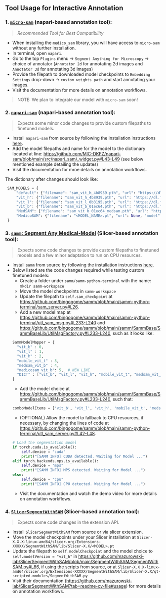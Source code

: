 ## Tool Usage for Interactive Annotation

### 1. [`micro-sam`](https://github.com/computational-cell-analytics/micro-sam) (napari-based annotation tool):

> *Recommended Tool for Best Compatibility*

- When installing the `medico_sam` library, you will have access to `micro-sam` without any further installation.
- In terminal, open `napari`.
- Go to the top `Plugins` menu -> `Segment Anything for Microscopy` -> choice of annotator (`Annotator 2d` for annotating 2d images and `Annotator 3d` for annotating 3d images)
- Provide the filepath to downloaded model checkpoints to `Embedding Settings` drop-down -> `custom weights path` and start annotating your images.
- Visit the documentation for more details on annotation workflows.

> NOTE: We plan to integrate our model with `micro-sam` soon!

### 2. [`napari-sam`](https://github.com/MIC-DKFZ/napari-sam) (napari-based annotation tool):

> Expects some minor code changes to provide custom filepaths to finetuned models.

- Install `napari-sam` from source by following the installation instructions [here](https://github.com/MIC-DKFZ/napari-sam?tab=readme-ov-file#installation).
- Add the model filepaths and name for the model to the dictionary located at line: https://github.com/MIC-DKFZ/napari-sam/blob/main/src/napari_sam/_widget.py#L43-L49 (see below mentioned example detailing the updates)
- Visit the documentation for mroe details on annotation workflows.

The dictionary after changes should look like:
```python
 SAM_MODELS = {
     "default": {"filename": "sam_vit_h_4b8939.pth", "url": "https://dl.fbaipublicfiles.com/segment_anything/sam_vit_h_4b8939.pth", "model": build_sam_vit_h},
     "vit_h": {"filename": "sam_vit_h_4b8939.pth", "url": "https://dl.fbaipublicfiles.com/segment_anything/sam_vit_h_4b8939.pth", "model": build_sam_vit_h},
     "vit_l": {"filename": "sam_vit_l_0b3195.pth", "url": "https://dl.fbaipublicfiles.com/segment_anything/sam_vit_l_0b3195.pth", "model": build_sam_vit_l},
     "vit_b": {"filename": "sam_vit_b_01ec64.pth", "url": "https://dl.fbaipublicfiles.com/segment_anything/sam_vit_b_01ec64.pth", "model": build_sam_vit_b},
     "MedSAM": {"filename": "sam_vit_b_01ec64_medsam.pth", "url": "https://syncandshare.desy.de/index.php/s/yLfdFbpfEGSHJWY/download/medsam_20230423_vit_b_0.0.1.pth", "model": build_sam_vit_b},
     "MedicoSAM": {"filename": "<MODEL_NAME>.pt", "url": None, "model": build_sam_vit_b},  # NEW LINE
 }
```

### 3. [`samm`: Segment Any Medical-Model](https://github.com/bingogome/samm) (Slicer-based annotation tool):

> Expects some code changes to provide custom filepaths to finetuned models and a few minor adaptation to run on CPU resources.

- Install `samm` from source by following the installation instructions [here](https://github.com/bingogome/samm/tree/main?tab=readme-ov-file#installation-guide).
- Below listed are the code changes required while testing custom finetuned models:
  - Create a folder under `samm/samm-python-terminal` with the name: `mkdir samm-workspace`
  - Move the model checkpoints in `samm-workspace`
  - Update the filepath to `self.sam_checkpoint` at https://github.com/bingogome/samm/blob/main/samm-python-terminal/sam_server.py#L26.
  - Add a new model map at https://github.com/bingogome/samm/blob/main/samm-python-terminal/utl_sam_msg.py#L233-L240 and https://github.com/bingogome/samm/blob/main/samm/SammBase/SammBaseLib/UtilMsgFactory.py#L233-L240, such as it looks like:
  ```python
  SammModelMapper = {
    "vit_b" : 0,
    "vit_l" : 1,
    "vit_h" : 2,
    "mobile_vit_t" : 3,
    "medsam_vit_b" : 4,
    "medicosam_vit_b": 5,  # NEW LINE
    "DICT" : ["vit_b", "vit_l", "vit_h", "mobile_vit_t", "medsam_vit_b", "medicosam_vit_b"]  # NEW MODEL NAME ADDITION
  }
  ```
  - Add the model choice at https://github.com/bingogome/samm/blob/main/samm/SammBase/SammBaseLib/UtilMsgFactory.py#L233-L240, such that:
  ```python
  comboModelItems = ['vit_b', 'vit_l', 'vit_h', 'mobile_vit_t', 'medsam_vit_b', "medicosam_vit_b"]  # NEW MODEL NAME ADDITION
  ```
  - (OPTIONAL) Allow the model to fallback to CPU resources, if necessary, by changing the lines of code at https://github.com/bingogome/samm/blob/main/samm-python-terminal/utl_sam_server.py#L42-L48.
  ```python
  # Load the segmentation model
  if torch.cuda.is_available():
      self.device = "cuda"
      print("[SAMM INFO] CUDA detected. Waiting for Model ...")
  elif torch.backends.mps.is_available():
      self.device = "mps"
      print("[SAMM INFO] MPS detected. Waiting for Model ...")
  else:
      self.device = "cpu"
      print("[SAMM INFO] CPU detected. Waiting for Model ...")
  ```
  - Visit the documentation and watch the demo video for more details on annotation workflows.

### 4. [`SlicerSegmentWithSAM`](SlicerSegmentWithSAM) (Slicer-based annotation tool):

> Expects some code changes in the extension API.

- Install `SlicerSegmentWithSAM` from source or via slicer extension.
- Move the model checkpoints under your Slicer installation at `Slicer-X.X.X-linux-amd64/slicer.org/Extensions-XXXXX/SegmentWithSAM/lib/Slicer-X.X/<MODEL>.pt`
- Update the filepath to `self.modelCheckpoint` and the model choice to `self.modelVersion = "vit_h"` in https://github.com/mazurowski-lab/SlicerSegmentWithSAM/blob/main/SegmentWithSAM/SegmentWithSAM.py#L86, if using the scripts from source, or at `Slicer-X.X.X-linux-amd64/slicer.org/Extensions-XXXXX/SegmentWithSAM/lib/Slicer-X.X/qt-scripted-modules/SegmentWithSAM.py`
- Visit their documentation (https://github.com/mazurowski-lab/SlicerSegmentWithSAM?tab=readme-ov-file#usage) for more details on annotation workflows.
